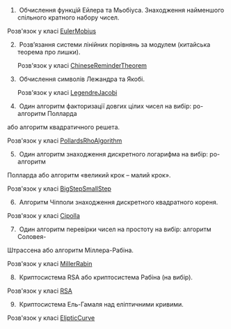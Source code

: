 
1.  Обчислення функцій Ейлера та Мьобіуса. Знаходження найменшого спільного
      кратного набору чисел.

Розв'язок у класі [EulerMobius](src/main/java/com/konstde00/EulerMobius.java)

2.  Розв’язання системи лінійних порівнянь за модулем (китайська теорема про
      лишки).

   Розв'язок у класі [ChineseReminderTheorem](src/main/java/com/konstde00/ChineseRemainderTheorem.java)

3.  Обчислення символів Лежандра та Якобі.

    Розв'язок у класі [LegendreJacobi](src/main/java/com/konstde00/LegendreJacobi.java)

4.  Один алгоритм факторизації довгих цілих чисел на вибір: ро-алгоритм Полларда

або алгоритм квадратичного решета. 

Розв'язок у класі [PollardsRhoAlgorithm](src/main/java/com/konstde00/PollardsRhoAlgorithm.java)

5.  Один алгоритм знаходження дискретного логарифма на вибір: ро-алгоритм

Полларда або алгоритм «великий крок – малий крок».

Розв'язок у класі [BigStepSmallStep](src/main/java/com/konstde00/BigStepSmallStep.java)

6.  Алгоритм Чіпполи знаходження дискретного квадратного кореня.

Розв'язок у класі [Cipolla](src/main/java/com/konstde00/Cipolla.java)

7.  Один алгоритм перевірки чисел на простоту на вибір: алгоритм Соловея-

Штрассена або алгоритм Міллера-Рабіна.

Розв'язок у класі [MillerRabin](src/main/java/com/konstde00/MillerRabin.java)

8.  Криптосистема RSA або криптосистема Рабіна (на вибір).

Розв'язок у класі [RSA](src/main/java/com/konstde00/RSA.java)

9.  Криптосистема Ель-Гамаля над еліптичними кривими.

Розв'язок у класі [ElipticCurve](src/main/java/com/konstde00/EllipticCurve.java)
